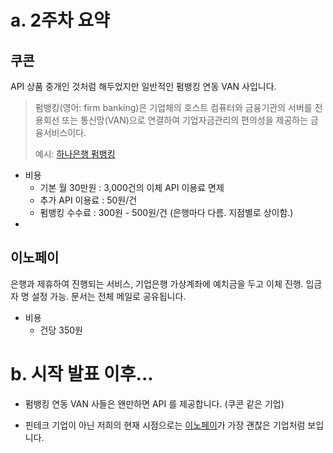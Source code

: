 # a.  2주차 요약
## 쿠콘
API 상품 중개인 것처럼 해두었지만 일반적인 펌뱅킹 연동 VAN 사입니다.
> 펌뱅킹(영어: firm banking)은 기업체의 호스트 컴퓨터와 금융기관의 서버를 전용회선 또는 통신망(VAN)으로 연결하여 기업자금관리의 편의성을 제공하는 금융서비스이다.
> 
> 예시: [하나은행 펌뱅킹](kebhana.com/cont/info/info03/info0308/info030801/index.jsp)

* 비용
    - 기본 월 30만원 : 3,000건의 이체 API 이용료 면제 
    - 추가 API 이용료 : 50원/건
    - 펌뱅킹 수수료 : 300원 - 500원/건 (은행마다 다름. 지점별로 상이함.)
* 


## 이노페이
은행과 제휴하여 진행되는 서비스, 기업은행 가상계좌에 예치금을 두고 이체 진행. 입금자 명 설정 가능. 문서는 전체 메일로 공유됩니다.

* 비용
     - 건당 350원



# b. 시작 발표 이후...
 - 펌뱅킹 연동 VAN 사들은 왠만하면 API 를 제공합니다. (쿠콘 같은 기업)
  
 - 핀테크 기업이 아닌 저희의 현재 시점으로는 [이노페이](http://web.innopay.co.kr/s_sort/p_instead)가 가장 괜찮은 기업처럼 보입니다.
  